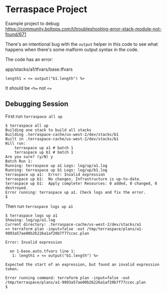# Terraspace Project

Example project to debug: https://community.boltops.com/t/troubleshooting-error-stack-module-not-found/671

There's an intentional bug with the `output` helper in this code to see what happens when there's some malform output syntax in the code.

The code has an error:

app/stacks/a1/tfvars/base.tfvars

    length1 = <= output("b1.length") %>

It should be `<%=` not `<=`

## Debugging Session

First run `terraspace all up`

    $ terraspace all up
    Building one stack to build all stacks
    Building .terraspace-cache/us-west-2/dev/stacks/b1
    Built in .terraspace-cache/us-west-2/dev/stacks/b1
    Will run:
        terraspace up a1 # batch 1
        terraspace up b1 # batch 1
    Are you sure? (y/N) y
    Batch Run 1:
    Running: terraspace up a1 Logs: log/up/a1.log
    Running: terraspace up b1 Logs: log/up/b1.log
    terraspace up a1:  Error: Invalid expression
    terraspace up b1:  No changes. Infrastructure is up-to-date.
    terraspace up b1:  Apply complete! Resources: 0 added, 0 changed, 0 destroyed.
    Error running: terraspace up a1. Check logs and fix the error.
    $


Then run `terraspace logs up a1`

    $ terraspace logs up a1
    Showing: log/up/a1.log
    Current directory: .terraspace-cache/us-west-2/dev/stacks/a1
    => terraform plan -input=false -out /tmp/terraspace/plans/a1-9893a57ae00b26226a1af20b7f77ccec.plan

    Error: Invalid expression

      on 1-base.auto.tfvars line 1:
       1: length1 = <= output("b1.length") %>

    Expected the start of an expression, but found an invalid expression token.

    Error running command: terraform plan -input=false -out /tmp/terraspace/plans/a1-9893a57ae00b26226a1af20b7f77ccec.plan
    $

